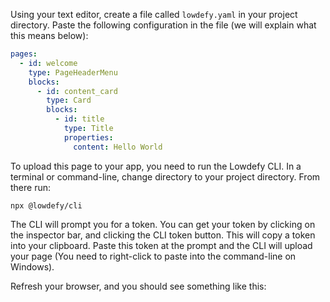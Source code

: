 Using your text editor, create a file called `lowdefy.yaml` in your project directory. Paste the following configuration in the file (we will explain what this means below):

```yaml
pages:
  - id: welcome
    type: PageHeaderMenu
    blocks:
      - id: content_card
        type: Card
        blocks:
          - id: title
            type: Title
            properties:
              content: Hello World
```

To upload this page to your app, you need to run the Lowdefy CLI. In a terminal or command-line, change directory to your project directory. From there run: 

```
npx @lowdefy/cli
```

The CLI will prompt you for a token. You can get your token by clicking on the inspector bar, and clicking the CLI token button. This will copy a token into your clipboard. Paste this token at the prompt and the CLI will upload your page (You need to right-click to paste into the command-line on Windows).

Refresh your browser, and you should see something like this: